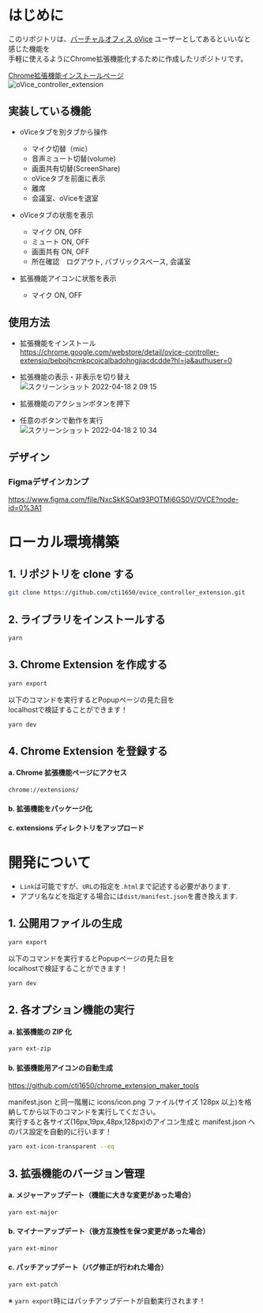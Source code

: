 # はじめに

このリポジトリは、[バーチャルオフィス oVice](https://ovice.in/ja/) ユーザーとしてあるといいなと感じた機能を  
手軽に使えるようにChrome拡張機能化するために作成したリポジトリです。

[Chrome拡張機能インストールページ](https://chrome.google.com/webstore/detail/ovice-controller-extensio/bebojhcmkpcojcalbadohngjiacdcdde?hl=ja&authuser=0)  
![oVice_controller_extension](https://user-images.githubusercontent.com/15701307/164227814-36149a49-9f6e-49be-9c14-9546f454ba7c.gif)


## 実装している機能

- oViceタブを別タブから操作
  - マイク切替（mic）
  - 音声ミュート切替(volume)
  - 画面共有切替(ScreenShare)
  - oViceタブを前面に表示
  - 離席
  - 会議室、oViceを退室

- oViceタブの状態を表示
  - マイク ON, OFF
  - ミュート ON, OFF
  - 画面共有 ON, OFF
  - 所在確認　ログアウト, パブリックスペース, 会議室

- 拡張機能アイコンに状態を表示
  - マイク ON, OFF

## 使用方法

- 拡張機能をインストール  
  https://chrome.google.com/webstore/detail/ovice-controller-extensio/bebojhcmkpcojcalbadohngjiacdcdde?hl=ja&authuser=0  

- 拡張機能の表示・非表示を切り替え  
![スクリーンショット 2022-04-18 2 09 15](https://user-images.githubusercontent.com/15701307/163725085-1a18b160-6858-47d0-99b7-21d76bbf7abc.png)

- 拡張機能のアクションボタンを押下  
- 任意のボタンで動作を実行  
![スクリーンショット 2022-04-18 2 10 34](https://user-images.githubusercontent.com/15701307/163725121-df885c5d-a0d6-4057-8b64-f37d1700d2fc.png)


## デザイン

### Figmaデザインカンプ

https://www.figma.com/file/NxcSkKSOat93POTMj6GS0V/OVCE?node-id=0%3A1




# ローカル環境構築

## 1. リポジトリを clone する

```bash
git clone https://github.com/cti1650/ovice_controller_extension.git
```

## 2. ライブラリをインストールする

```bash
yarn
```

## 3. Chrome Extension を作成する

```bash
yarn export
```
以下のコマンドを実行するとPopupページの見た目を  
localhostで検証することができます！
```bash
yarn dev
```

## 4. Chrome Extension を登録する

#### a. Chrome 拡張機能ページにアクセス

```
chrome://extensions/
```

#### b. 拡張機能をパッケージ化

#### c. extensions ディレクトリをアップロード

# 開発について

- `Link`は可能ですが、`URL`の指定を`.html`まで記述する必要があります.
- アプリ名などを指定する場合には`dist/manifest.json`を書き換えます.

## 1. 公開用ファイルの生成

```bash
yarn export
```
以下のコマンドを実行するとPopupページの見た目を  
localhostで検証することができます！
```bash
yarn dev
```

## 2. 各オプション機能の実行

#### a. 拡張機能の ZIP 化

```bash
yarn ext-zip
```

#### b. 拡張機能用アイコンの自動生成

https://github.com/cti1650/chrome_extension_maker_tools

manifest.json と同一階層に icons/icon.png ファイル(サイズ 128px 以上)を格納してから以下のコマンドを実行してください。  
実行すると各サイズ(16px,19px,48px,128px)のアイコン生成と manifest.json へのパス設定を自動的に行います！

```bash
yarn ext-icon-transparent --eq
```

## 3. 拡張機能のバージョン管理

#### a. メジャーアップデート（機能に大きな変更があった場合）

```bash
yarn ext-major
```

#### b. マイナーアップデート（後方互換性を保つ変更があった場合）

```bash
yarn ext-minor
```

#### c. パッチアップデート（バグ修正が行われた場合）

```bash
yarn ext-patch
```

※ `yarn export`時にはパッチアップデートが自動実行されます！
